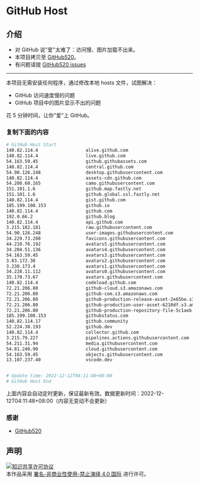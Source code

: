 # GitHub Host
## 介绍
- 对 GitHub 说"爱"太难了：访问慢、图片加载不出来。
- 本项目拷贝至 [GitHub520](https://github.com/521xueweihan/GitHub520)。
- 有问题请提 [GitHub520 issues](https://github.com/521xueweihan/GitHub520/issues/new)

---

本项目无需安装任何程序，通过修改本地 hosts 文件，试图解决：
- GitHub 访问速度慢的问题
- GitHub 项目中的图片显示不出的问题

花 5 分钟时间，让你"爱"上 GitHub。

### 复制下面的内容
```bash
# GitHub Host Start
140.82.114.4                  alive.github.com
140.82.114.4                  live.github.com
54.163.59.45                  github.githubassets.com
140.82.114.4                  central.github.com
54.90.126.248                 desktop.githubusercontent.com
140.82.114.4                  assets-cdn.github.com
54.208.60.165                 camo.githubusercontent.com
151.101.1.6                   github.map.fastly.net
151.101.1.6                   github.global.ssl.fastly.net
140.82.114.4                  gist.github.com
185.199.108.153               github.io
140.82.114.4                  github.com
192.0.66.2                    github.blog
140.82.114.4                  api.github.com
3.215.182.181                 raw.githubusercontent.com
54.90.126.248                 user-images.githubusercontent.com
34.229.73.208                 favicons.githubusercontent.com
44.210.76.192                 avatars5.githubusercontent.com
34.204.51.136                 avatars4.githubusercontent.com
54.163.59.45                  avatars3.githubusercontent.com
3.83.172.30                   avatars2.githubusercontent.com
3.230.173.4                   avatars1.githubusercontent.com
34.228.11.112                 avatars0.githubusercontent.com
35.170.73.67                  avatars.githubusercontent.com
140.82.114.4                  codeload.github.com
72.21.206.80                  github-cloud.s3.amazonaws.com
72.21.206.80                  github-com.s3.amazonaws.com
72.21.206.80                  github-production-release-asset-2e65be.s3.amazonaws.com
72.21.206.80                  github-production-user-asset-6210df.s3.amazonaws.com
72.21.206.80                  github-production-repository-file-5c1aeb.s3.amazonaws.com
185.199.108.153               githubstatus.com
140.82.114.17                 github.community
52.224.38.193                 github.dev
140.82.114.4                  collector.github.com
3.215.79.227                  pipelines.actions.githubusercontent.com
54.211.31.94                  media.githubusercontent.com
54.81.240.90                  cloud.githubusercontent.com
54.163.59.45                  objects.githubusercontent.com
13.107.237.40                 vscode.dev


# Update time: 2022-12-12T04:11:48+08:00
# GitHub Host End

```
上面内容会自动定时更新，保证最新有效。数据更新时间：2022-12-12T04:11:48+08:00（内容无变动不会更新）

### 感谢

- [GitHub520](https://github.com/521xueweihan/GitHub520)

## 声明
<a rel="license" href="https://creativecommons.org/licenses/by-nc-nd/4.0/deed.zh"><img alt="知识共享许可协议" style="border-width: 0" src="https://licensebuttons.net/l/by-nc-nd/4.0/88x31.png"></a><br>本作品采用 <a rel="license" href="https://creativecommons.org/licenses/by-nc-nd/4.0/deed.zh">署名-非商业性使用-禁止演绎 4.0 国际</a> 进行许可。